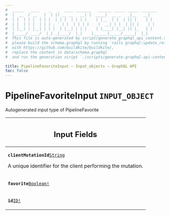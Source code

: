 ```yaml
---
#  _____   ____    _   _  ____ _______   ______ _____ _____ _______
#  |  __  / __   |  | |/ __ __   __| |  ____|  __ _   _|__   __|
#  | |  | | |  | | |  | | |  | | | |    | |__  | |  | || |    | |
#  | |  | | |  | | | . ` | |  | | | |    |  __| | |  | || |    | |
#  | |__| | |__| | | |  | |__| | | |    | |____| |__| || |_   | |
#  |_____/ ____/  |_| _|____/  |_|    |______|_____/_____|  |_|
#  This file is auto-generated by script/generate_graphql_api_content.sh,
#  please build the schema.graphql by running `rails graphql:update_reference_schema`
#  with https://github.com/buildkite/buildkite/,
#  replace the content in data/schema.graphql
#  and run the generation script `./scripts/generate-graphql-api-content.sh`.

title: PipelineFavoriteInput – Input_objects – GraphQL API
toc: false
---
```


<!-- vale off -->
<h1 class="has-pills" data-algolia-exclude>
  PipelineFavoriteInput
  <span class="pill pill--input_object pill--normal-case pill--large"><code>INPUT_OBJECT</code></span>
</h1>
<!-- vale on -->

Autogenerated input type of PipelineFavorite

<table class="responsive-table responsive-table--single-column-rows">
  <thead>
    <th>
      <h2 data-algolia-exclude>Input Fields</h2>
    </th>
  </thead>
  <tbody>
    <tr><td><p><strong><code>clientMutationId</code></strong><a href="/docs/apis/graphql/schemas/scalar/string" class="pill pill--scalar pill--normal-case pill--medium" title="Go to SCALAR String"><code>String</code></a></p><p>A unique identifier for the client performing the mutation.</p></td></tr><tr><td><p><strong><code>favorite</code></strong><a href="/docs/apis/graphql/schemas/scalar/boolean" class="pill pill--scalar pill--normal-case pill--medium" title="Go to SCALAR Boolean"><code>Boolean!</code></a></p></td></tr><tr><td><p><strong><code>id</code></strong><a href="/docs/apis/graphql/schemas/scalar/id" class="pill pill--scalar pill--normal-case pill--medium" title="Go to SCALAR ID"><code>ID!</code></a></p></td></tr>
  </tbody>
</table>
